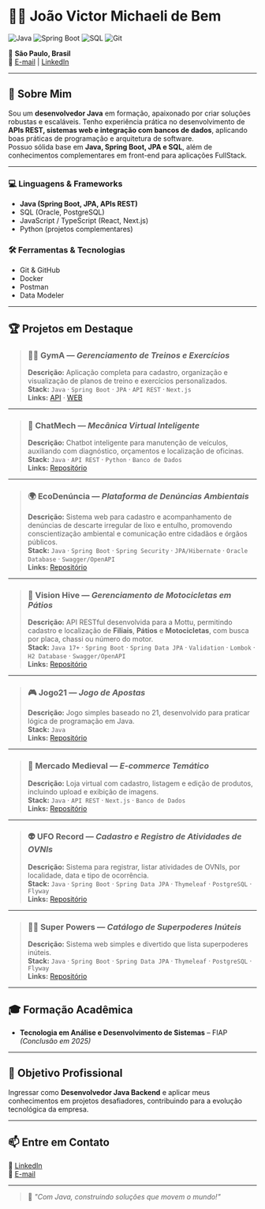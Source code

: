 
# 👨‍💻 João Victor Michaeli de Bem  

![Java](https://img.shields.io/badge/Java-%23ED8B00.svg?style=for-the-badge&logo=java&logoColor=white)
![Spring Boot](https://img.shields.io/badge/Spring_Boot-%236DB33F.svg?style=for-the-badge&logo=springboot&logoColor=white)
![SQL](https://img.shields.io/badge/SQL-%2300f.svg?style=for-the-badge&logo=postgresql&logoColor=white)
![Git](https://img.shields.io/badge/Git-%23F05033.svg?style=for-the-badge&logo=git&logoColor=white)

📍 **São Paulo, Brasil**  
📧 [E-mail](mailto:joaovictor_de_bem_@hotmail.com) | [LinkedIn](https://www.linkedin.com/in/joaomichaeli/)  

---

## 📌 Sobre Mim  

Sou um **desenvolvedor Java** em formação, apaixonado por criar soluções robustas e escaláveis. Tenho experiência prática no desenvolvimento de **APIs REST, sistemas web e integração com bancos de dados**, aplicando boas práticas de programação e arquitetura de software.  
Possuo sólida base em **Java, Spring Boot, JPA e SQL**, além de conhecimentos complementares em front-end para aplicações FullStack.  

---

### 💻 **Linguagens & Frameworks**
- **Java (Spring Boot, JPA, APIs REST)**
- SQL (Oracle, PostgreSQL)  
- JavaScript / TypeScript (React, Next.js)  
- Python (projetos complementares)

### 🛠 **Ferramentas & Tecnologias**
- Git & GitHub  
- Docker  
- Postman  
- Data Modeler  

---

## 🏆 Projetos em Destaque  

> ### 🏋️‍♂️ **GymA** — *Gerenciamento de Treinos e Exercícios*  
> **Descrição:** Aplicação completa para cadastro, organização e visualização de planos de treino e exercícios personalizados.  
> **Stack:** `Java` · `Spring Boot` · `JPA` · `API REST` · `Next.js`  
> **Links:** [API](https://github.com/JoaoMichaeli/Gyma-API) · [WEB](https://github.com/JoaoMichaeli/Gyma-WEBI)  

---

> ### 🔧 **ChatMech** — *Mecânica Virtual Inteligente*  
> **Descrição:** Chatbot inteligente para manutenção de veículos, auxiliando com diagnóstico, orçamentos e localização de oficinas.  
> **Stack:** `Java` · `API REST` · `Python` · `Banco de Dados`  
> **Links:** [Repositório](https://github.com/JoaoMichaeli/ChatMech)

---

> ### 🌍 **EcoDenúncia** — *Plataforma de Denúncias Ambientais*  
> **Descrição:** Sistema web para cadastro e acompanhamento de denúncias de descarte irregular de lixo e entulho, promovendo conscientização ambiental e comunicação entre cidadãos e órgãos públicos.  
> **Stack:** `Java` · `Spring Boot` · `Spring Security` · `JPA/Hibernate` · `Oracle Database` · `Swagger/OpenAPI`  
> **Links:** [Repositório](https://github.com/JoaoMichaeli/EcoDenuncia-Java)

---

> ### 🔮 **Vision Hive** — *Gerenciamento de Motocicletas em Pátios*  
> **Descrição:** API RESTful desenvolvida para a Mottu, permitindo cadastro e localização de **Filiais**, **Pátios** e **Motocicletas**, com busca por placa, chassi ou número do motor.  
> **Stack:** `Java 17+` · `Spring Boot` · `Spring Data JPA` · `Validation` · `Lombok` · `H2 Database` · `Swagger/OpenAPI`  
> **Links:** [Repositório](https://github.com/JoaoMichaeli/VisionHive-Java)

---

> ### 🎮 **Jogo21** — *Jogo de Apostas*  
> **Descrição:** Jogo simples baseado no 21, desenvolvido para praticar lógica de programação em Java.  
> **Stack:** `Java`  
> **Links:** [Repositório](https://github.com/JoaoMichaeli/Jogo21)  

---

> ### 🛒 **Mercado Medieval** — *E-commerce Temático*  
> **Descrição:** Loja virtual com cadastro, listagem e edição de produtos, incluindo upload e exibição de imagens.  
> **Stack:** `Java` · `API REST` · `Next.js` · `Banco de Dados`  
> **Links:** [Repositório](https://github.com/JoaoMichaeli/Mercado-Medieval)  

---

> ### 👽 **UFO Record** — *Cadastro e Registro de Atividades de OVNIs*  
> **Descrição:** Sistema para registrar, listar atividades de OVNIs, por localidade, data e tipo de ocorrência.  
> **Stack:** `Java` · `Spring Boot` · `Spring Data JPA` · `Thymeleaf` · `PostgreSQL` · `Flyway`  
> **Links:** [Repositório](https://github.com/JoaoMichaeli/UFO-record)

---

> ### 🦸‍♂️ **Super Powers** — *Catálogo de Superpoderes Inúteis*  
> **Descrição:** Sistema web simples e divertido que lista superpoderes inúteis.  
> **Stack:** `Java` · `Spring Boot` · `Spring Data JPA` · `Thymeleaf` · `PostgreSQL` · `Flyway`  
> **Links:** [Repositório](https://github.com/JoaoMichaeli/Super-Powers)

---

## 🎓 Formação Acadêmica  
- **Tecnologia em Análise e Desenvolvimento de Sistemas** – FIAP *(Conclusão em 2025)*  

---

## 💼 Objetivo Profissional  
Ingressar como **Desenvolvedor Java Backend** e aplicar meus conhecimentos em projetos desafiadores, contribuindo para a evolução tecnológica da empresa.  

---

## 📫 Entre em Contato  
💼 [LinkedIn](https://www.linkedin.com/in/joaomichaeli/)  
📧 [E-mail](mailto:joaovictor_de_bem_@hotmail.com)  

---

> 🚀 *"Com Java, construindo soluções que movem o mundo!"*
